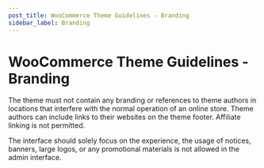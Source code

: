 ```yaml
---
post_title: WooCommerce Theme Guidelines - Branding
sidebar_label: Branding
---
```


# WooCommerce Theme Guidelines - Branding

The theme must not contain any branding or references to theme authors in locations that interfere with the normal operation of an online store. Theme authors can include links to their websites on the theme footer. Affiliate linking is not permitted.

The interface should solely focus on the experience, the usage of notices, banners, large logos, or any promotional materials is not allowed in the admin interface.
